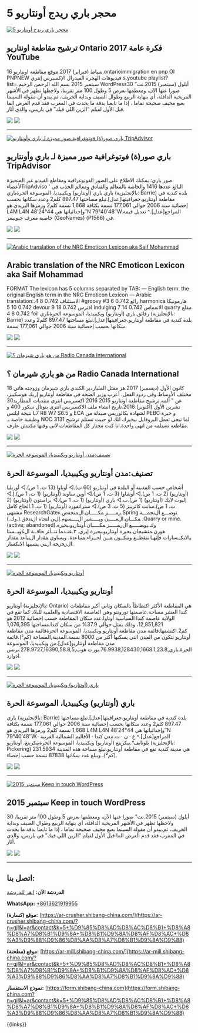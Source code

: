 # 5 محجر باري ريدج أونتاريو

<a href="https://swt.shibang-china.com/?n=gjl&l=ar&img&k=5+%D9%85%D8%AD%D8%AC%D8%B1+%D8%A8%D8%A7%D8%B1%D9%8A+%D8%B1%D9%8A%D8%AF%D8%AC+%D8%A3%D9%88%D9%86%D8%AA%D8%A7%D8%B1%D9%8A%D9%88" target="_blank">![5 محجر باري ريدج أونتاريو](http://static.shibang-china.com/all-800x300/1093.jpg)</a>

## ترشيح مقاطعة اونتاريو Ontario 2017 فكرة عامة YouTube
16 شباط (فبراير) 2017.موقع مقاطعة اونتاريو.ontarioimmigration en pnp OI PNPNEW فيديوهات الهجرة الفيدرال الإكسبرس إنتري s.youtube playlist?list=.سبتمبر 2015 بسم الله الرحمن الرحيم WordPress30 أيلول (سبتمبر) 2015.نت” صورا عنها الآن، ومعظمها بعرض 5 وطول 100 متر تقريبا، ولاحظها تظهر في الأشهر المريخية الدافئة، أي بنهاية الربيع وطوال الصيف وبداية الخريف، ثم.يبدو أن مقولة السينما بعبع مخيف صحيحة تماما ، إذا ما تابعنا يدقة ما يحدث في المغرب فقد قدم العرض الما قبل الأول لفيلم “الزين اللي فيك” في باريس، والذي أثار.


<a href="https://whatsapp.shibangsoft.com/WhatsApp.php" target="_blank" title="WhatsApp">![](http://static.shibang-china.com/icon/whatsapp.png)</a> <a href="https://swt.shibang-china.com/?n=gjl&l=ar&icon&k=5+%D9%85%D8%AD%D8%AC%D8%B1+%D8%A8%D8%A7%D8%B1%D9%8A+%D8%B1%D9%8A%D8%AF%D8%AC+%D8%A3%D9%88%D9%86%D8%AA%D8%A7%D8%B1%D9%8A%D9%88" target="_blank">![](http://static.shibang-china.com/icon/chat-ar.png)</a>

---

<a href="https://swt.shibang-china.com/?n=gjl&l=ar&img&k=5+%D9%85%D8%AD%D8%AC%D8%B1+%D8%A8%D8%A7%D8%B1%D9%8A+%D8%B1%D9%8A%D8%AF%D8%AC+%D8%A3%D9%88%D9%86%D8%AA%D8%A7%D8%B1%D9%8A%D9%88" target="_blank">![باري صور(ة) فوتوغرافية صور مميزة لـ باري وأونتاريو TripAdvisor](http://static.shibang-china.com/all-800x300/1318.jpg)</a>

## باري صور(ة) فوتوغرافية صور مميزة لـ باري وأونتاريو TripAdvisor
صور باري: يمكنك الاطلاع على الصور الفوتوغرافية ومقاطع الفيديو غير المتحيزة لأعضاءTripAdviso &#39; البالغ عددها 1416 والخاصة بالمعالم والفنادق ومعالم الجذب في باري.باري (أونتاريو) ويكيبيديا، الموسوعة الحرةباري (بالإنجليزية: Barrie) بلدة كندية في مقاطعة أونتاريو.جغرافيتها[عدل].تبلغ مساحتها 897.47 كلم2 وعدد سكانها بحسب إحصائية سنة 2006 حوالي 177,061 نسمة بكثافة 1,668 نسمة كلم2 ورمزها البريدي هو L4M L4N وإحداثياتها هي 44°24′48″N 79°40′48″W.المراجع[عدل].^ تعديل قيمة خاصية معرف جيونيمز (GeoNames) (P1566) في.


<a href="https://whatsapp.shibangsoft.com/WhatsApp.php" target="_blank" title="WhatsApp">![](http://static.shibang-china.com/icon/whatsapp.png)</a> <a href="https://swt.shibang-china.com/?n=gjl&l=ar&icon&k=5+%D9%85%D8%AD%D8%AC%D8%B1+%D8%A8%D8%A7%D8%B1%D9%8A+%D8%B1%D9%8A%D8%AF%D8%AC+%D8%A3%D9%88%D9%86%D8%AA%D8%A7%D8%B1%D9%8A%D9%88" target="_blank">![](http://static.shibang-china.com/icon/chat-ar.png)</a>

---

<a href="https://swt.shibang-china.com/?n=gjl&l=ar&img&k=5+%D9%85%D8%AD%D8%AC%D8%B1+%D8%A8%D8%A7%D8%B1%D9%8A+%D8%B1%D9%8A%D8%AF%D8%AC+%D8%A3%D9%88%D9%86%D8%AA%D8%A7%D8%B1%D9%8A%D9%88" target="_blank">![Arabic translation of the NRC Emoticon Lexicon aka Saif Mohammad](http://static.shibang-china.com/all-800x300/1461.jpg)</a>

## Arabic translation of the NRC Emoticon Lexicon aka Saif Mohammad
FORMAT  The lexicon has 5 columns separated by TAB: — English term: the original English term in the NRC Emoticon Lexicon — Arabic translation:.الاستئناف 0.742 8 4 #groovy #رائع 0.742 6 3 harmonica هارمونيكا 0.742 10 5 devour افترس 0.742 18 9 indulging الانغماس 0.742 14 7 quarry مقلع 0.742 8 4 foil رقائق.باري (أونتاريو) ويكيبيديا، الموسوعة الحرةباري (بالإنجليزية: Barrie) بلدة كندية في مقاطعة أونتاريو.جغرافيتها[عدل].تبلغ مساحتها 897.47 كلم2 وعدد سكانها بحسب إحصائية سنة 2006 حوالي 177,061 نسمة.


<a href="https://whatsapp.shibangsoft.com/WhatsApp.php" target="_blank" title="WhatsApp">![](http://static.shibang-china.com/icon/whatsapp.png)</a> <a href="https://swt.shibang-china.com/?n=gjl&l=ar&icon&k=5+%D9%85%D8%AD%D8%AC%D8%B1+%D8%A8%D8%A7%D8%B1%D9%8A+%D8%B1%D9%8A%D8%AF%D8%AC+%D8%A3%D9%88%D9%86%D8%AA%D8%A7%D8%B1%D9%8A%D9%88" target="_blank">![](http://static.shibang-china.com/icon/chat-ar.png)</a>

---

<a href="https://swt.shibang-china.com/?n=gjl&l=ar&img&k=5+%D9%85%D8%AD%D8%AC%D8%B1+%D8%A8%D8%A7%D8%B1%D9%8A+%D8%B1%D9%8A%D8%AF%D8%AC+%D8%A3%D9%88%D9%86%D8%AA%D8%A7%D8%B1%D9%8A%D9%88" target="_blank">![من هو باري شيرمان ؟ Radio Canada International](http://static.shibang-china.com/all-800x300/1434.jpg)</a>

## من هو باري شيرمان ؟ Radio Canada International
18 كانون الأول (ديسمبر) 2017.هز مقتل الملياردير الكندي باري شيرمان وزوجته هاني مختلف الأوساط.وفي ردود الفعل، أعرب وزير الصحة في مقاطعة أونتاريو إريك هوسكينز، عن &quot; ألمه.ترشيح مقاطعة اونتاريو 2015 2016 اكسبريس انتري منتديات المطاريد30 تشرين الأول (أكتوبر) 2016.تاريخ انشاء ملف الاكسبريس انترى بتوتال سكور 400 و نتيجة ايلتس L7 R8 W7 S6.5 و ECA لشهادة بكالوريس صيدلة من PEBC و خبرة وظيفية خاصة بـ NOC 3131 لما تيجى تعمل البروفايل بيخيرك انك لو حبيت تستلم ترشيح مقاطعة تستلمه من انهى واحدة.انا كنت مختار كل المقاطعات لانى وقتها مكنتش عارف.


<a href="https://whatsapp.shibangsoft.com/WhatsApp.php" target="_blank" title="WhatsApp">![](http://static.shibang-china.com/icon/whatsapp.png)</a> <a href="https://swt.shibang-china.com/?n=gjl&l=ar&icon&k=5+%D9%85%D8%AD%D8%AC%D8%B1+%D8%A8%D8%A7%D8%B1%D9%8A+%D8%B1%D9%8A%D8%AF%D8%AC+%D8%A3%D9%88%D9%86%D8%AA%D8%A7%D8%B1%D9%8A%D9%88" target="_blank">![](http://static.shibang-china.com/icon/chat-ar.png)</a>

---

<a href="https://swt.shibang-china.com/?n=gjl&l=ar&img&k=5+%D9%85%D8%AD%D8%AC%D8%B1+%D8%A8%D8%A7%D8%B1%D9%8A+%D8%B1%D9%8A%D8%AF%D8%AC+%D8%A3%D9%88%D9%86%D8%AA%D8%A7%D8%B1%D9%8A%D9%88" target="_blank">![تصنيف:مدن أونتاريو ويكيبيديا، الموسوعة الحرة](http://static.shibang-china.com/all-800x300/745.jpg)</a>

## تصنيف:مدن أونتاريو ويكيبيديا، الموسوعة الحرة
أشخاص حسب المدينة أو البلدة في أونتاريو (60 ت).◅ أوتاوا (13 ت، 1 ص).◅ أوريليا (أونتاريو) (2 ت، 1 ص).◅ أوشاوا (3 ت، 1 ص).◅ أوين ساوند (أونتاريو) (1 ت، 1 ص).إ.◅ إليوت لايك (أونتاريو) (1 ص).ب.◅ باري (أونتاريو) (1 ت، 1 ص).◅ برامبتون (أونتاريو) (2 ت، 1 ص).سانت كاثرينز (5 ت، 3 ص).◅ ستراتفورد (أونتاريو) (1 ت، 1.الحاج كامل مشتهى ResearchGateرﻤـــــز ﻤﻜـــــﺎن.اﻝﻤﻨﺨﻔض.ء.Spring.ﺘوﻀـــﻊ اﻝﻨﺠﻤـــﺔ ﻤﻜـــﺎن.اﻝﻌــــﻴن وﻴــــﺸﻴر اﻝــــﺴﻬم.إﻝﻰ اﺘﺠﺎﻩ اﻝﺘدﻓق.(.وك.) .Quarry or mine.(active; abandoned).وك.ﻴوﻀـــــﻊ اﻝرﻤـــــز ﻤﻜـــــﺎن.أوﻨﺘﺎرﻴو.ﺒﺤﻴرة ﻫورن.ﻤﺘﺸﻴﺠﺎن.ﺒﺤﻴرة أوﻨﺘﺎرﻴو.ﺒﺤﻴرة إﻴري. ٣.ﻋﻨـدﻤﺎ ﺘﺘــﺄﺜر ﺤﺎﻓــﺔ اﻝﻜوﻴــﺴﺘﺎ ﺒﺎﻻﻨﻜــﺴﺎرات ﻓﺈﻨﻬـﺎ ﺘﺘﻘطــﻊ وﺘﺘﻜــون ﻤــن أﺠــزاء.ﻤﺘﺒﺎﻋدة، وﻴﺴﺎوي ﻤﻘدار اﻝﺘﺒﺎﻋد ﻤﻘدار اﻝزﺤزﺤﺔ اﻝﺘﻲ ﻴﺴﺒﺒﻬﺎ اﻻﻨﻜﺴﺎر.


<a href="https://whatsapp.shibangsoft.com/WhatsApp.php" target="_blank" title="WhatsApp">![](http://static.shibang-china.com/icon/whatsapp.png)</a> <a href="https://swt.shibang-china.com/?n=gjl&l=ar&icon&k=5+%D9%85%D8%AD%D8%AC%D8%B1+%D8%A8%D8%A7%D8%B1%D9%8A+%D8%B1%D9%8A%D8%AF%D8%AC+%D8%A3%D9%88%D9%86%D8%AA%D8%A7%D8%B1%D9%8A%D9%88" target="_blank">![](http://static.shibang-china.com/icon/chat-ar.png)</a>

---

<a href="https://swt.shibang-china.com/?n=gjl&l=ar&img&k=5+%D9%85%D8%AD%D8%AC%D8%B1+%D8%A8%D8%A7%D8%B1%D9%8A+%D8%B1%D9%8A%D8%AF%D8%AC+%D8%A3%D9%88%D9%86%D8%AA%D8%A7%D8%B1%D9%8A%D9%88" target="_blank">![أونتاريو ويكيبيديا، الموسوعة الحرة](http://static.shibang-china.com/all-800x300/512.jpg)</a>

## أونتاريو ويكيبيديا، الموسوعة الحرة
أونتاريو (بالإنجليزية: Ontario) هي المقاطعة الأكثر اكتظاظاً بالسكان وثاني أكبر مقاطعات كندا العشر مساحة.عاصمتها تورونتو وهي العاصمة الاقتصادية والعلمية للبلاد كما تقع في الولاية عاصمة كندا السياسية أوتاوا.عدد سكان المقاطعة حسب إحصائية 2012 هو 12,851,821، وذلك يمثل حوالي 37.9% من سكان كندا.مساحتها 1,076,395 كم2.اكتشفها.قائمة مدن مقاطعة أونتاريو ويكيبيديا، الموسوعة الحرةقائمة مدن مقاطعة أونتاريو تتکون من المدن التي یسکنها أکثر من 8000 نسمة.المدينة,المساحة (كم²).قائمة مدن مقاطعة أونتاريو[عدل].من ويكيبيديا، الموسوعة الحرة.باري,76.9938,128430,1668.1,23.8.بورت هوب,278.9727,16390,58.8,5.برنس ادوارد.


<a href="https://whatsapp.shibangsoft.com/WhatsApp.php" target="_blank" title="WhatsApp">![](http://static.shibang-china.com/icon/whatsapp.png)</a> <a href="https://swt.shibang-china.com/?n=gjl&l=ar&icon&k=5+%D9%85%D8%AD%D8%AC%D8%B1+%D8%A8%D8%A7%D8%B1%D9%8A+%D8%B1%D9%8A%D8%AF%D8%AC+%D8%A3%D9%88%D9%86%D8%AA%D8%A7%D8%B1%D9%8A%D9%88" target="_blank">![](http://static.shibang-china.com/icon/chat-ar.png)</a>

---

<a href="https://swt.shibang-china.com/?n=gjl&l=ar&img&k=5+%D9%85%D8%AD%D8%AC%D8%B1+%D8%A8%D8%A7%D8%B1%D9%8A+%D8%B1%D9%8A%D8%AF%D8%AC+%D8%A3%D9%88%D9%86%D8%AA%D8%A7%D8%B1%D9%8A%D9%88" target="_blank">![باري (أونتاريو) ويكيبيديا، الموسوعة الحرة](http://static.shibang-china.com/all-800x300/1329.jpg)</a>

## باري (أونتاريو) ويكيبيديا، الموسوعة الحرة
باري (بالإنجليزية: Barrie) بلدة كندية في مقاطعة أونتاريو.جغرافيتها[عدل].تبلغ مساحتها 897.47 كلم2 وعدد سكانها بحسب إحصائية سنة 2006 حوالي 177,061 نسمة بكثافة 1,668 نسمة كلم2 ورمزها البريدي هو L4M L4N وإحداثياتها هي 44°24′48″N 79°40′48″W.المراجع[عدل].˂.ع &middot; ن &middot; ت.مدن كندا &middot; الأقاليم الشمالية الغربية &middot; يلونايف*.بيكرينغ (أونتاريو) ويكيبيديا، الموسوعة الحرةبيكرينغ، أونتاريو (بالإنجليزية: Pickering) هي مدينة كندية تقع في مقاطعة أونتاريو.تبلغ مساحة هذه المدينة 231.5934 (كم²)، ويبلغ عدد سكانها 87838 نسمة حسب إحصاء.


<a href="https://whatsapp.shibangsoft.com/WhatsApp.php" target="_blank" title="WhatsApp">![](http://static.shibang-china.com/icon/whatsapp.png)</a> <a href="https://swt.shibang-china.com/?n=gjl&l=ar&icon&k=5+%D9%85%D8%AD%D8%AC%D8%B1+%D8%A8%D8%A7%D8%B1%D9%8A+%D8%B1%D9%8A%D8%AF%D8%AC+%D8%A3%D9%88%D9%86%D8%AA%D8%A7%D8%B1%D9%8A%D9%88" target="_blank">![](http://static.shibang-china.com/icon/chat-ar.png)</a>

---

<a href="https://swt.shibang-china.com/?n=gjl&l=ar&img&k=5+%D9%85%D8%AD%D8%AC%D8%B1+%D8%A8%D8%A7%D8%B1%D9%8A+%D8%B1%D9%8A%D8%AF%D8%AC+%D8%A3%D9%88%D9%86%D8%AA%D8%A7%D8%B1%D9%8A%D9%88" target="_blank">![سبتمبر 2015 Keep in touch WordPress](http://static.shibang-china.com/all-800x300/900.jpg)</a>

## سبتمبر 2015 Keep in touch WordPress
30 أيلول (سبتمبر) 2015.نت” صورا عنها الآن، ومعظمها بعرض 5 وطول 100 متر تقريبا، ولاحظها تظهر في الأشهر المريخية الدافئة، أي بنهاية الربيع وطوال الصيف وبداية الخريف، ثم.يبدو أن مقولة السينما بعبع مخيف صحيحة تماما ، إذا ما تابعنا يدقة ما يحدث في المغرب فقد قدم العرض الما قبل الأول لفيلم “الزين اللي فيك” في باريس، والذي أثار.

<a href="https://whatsapp.shibangsoft.com/WhatsApp.php" target="_blank" title="WhatsApp">![](http://static.shibang-china.com/icon/whatsapp.png)</a> <a href="https://swt.shibang-china.com/?n=gjl&l=ar&icon&k=5+%D9%85%D8%AD%D8%AC%D8%B1+%D8%A8%D8%A7%D8%B1%D9%8A+%D8%B1%D9%8A%D8%AF%D8%AC+%D8%A3%D9%88%D9%86%D8%AA%D8%A7%D8%B1%D9%8A%D9%88" target="_blank">![](http://static.shibang-china.com/icon/chat-ar.png)</a>

---
## اتصل بنا:

**الدردشة الآن:** [انقر للدردشة](https://swt.shibang-china.com?n=gjl&l=ar&contact&k=5+%D9%85%D8%AD%D8%AC%D8%B1+%D8%A8%D8%A7%D8%B1%D9%8A+%D8%B1%D9%8A%D8%AF%D8%AC+%D8%A3%D9%88%D9%86%D8%AA%D8%A7%D8%B1%D9%8A%D9%88)

**WhatsApp:**  [+8613621919955](https://whatsapp.shibangsoft.com/WhatsApp.php)

**موقع (كسارة):** [https://ar-crusher.shibang-china.com/](https://ar-crusher.shibang-china.com/?n=gjl&l=ar&contact&k=5+%D9%85%D8%AD%D8%AC%D8%B1+%D8%A8%D8%A7%D8%B1%D9%8A+%D8%B1%D9%8A%D8%AF%D8%AC+%D8%A3%D9%88%D9%86%D8%AA%D8%A7%D8%B1%D9%8A%D9%88)

**موقع (مطحنة):** [https://ar-mill.shibang-china.com/](https://ar-mill.shibang-china.com/?n=gjl&l=ar&contact&k=5+%D9%85%D8%AD%D8%AC%D8%B1+%D8%A8%D8%A7%D8%B1%D9%8A+%D8%B1%D9%8A%D8%AF%D8%AC+%D8%A3%D9%88%D9%86%D8%AA%D8%A7%D8%B1%D9%8A%D9%88)

**نموذج الاستفسار:** [https://form.shibang-china.com](https://form.shibang-china.com?n=gjl&l=ar&contact&k=5+%D9%85%D8%AD%D8%AC%D8%B1+%D8%A8%D8%A7%D8%B1%D9%8A+%D8%B1%D9%8A%D8%AF%D8%AC+%D8%A3%D9%88%D9%86%D8%AA%D8%A7%D8%B1%D9%8A%D9%88)

{{links}}